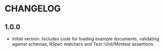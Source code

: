 # CHANGELOG

## 1.0.0

* Initial version. Includes code for loading example documents, validating
  against schemas, RSpec matchers and Test::Unit/Minitest assertions.
